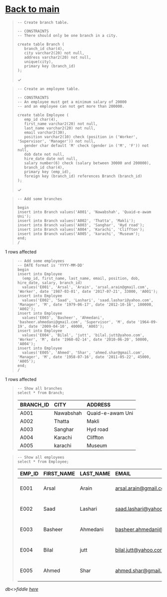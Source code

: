 # [Back to main](https://github.com/glaghari/database-assignement-2019)
<!-- -->
>     -- Create branch table.
>     
>     -- CONSTRAINTS
>     -- There should only be one branch in a city.
>     
>     create table Branch (
>        branch_id char(4),
>        city varchar2(20) not null,
>        address varchar2(20) not null,
>        unique(city),
>        primary key (branch_id)
>     );
> 
> ✓

<!-- -->
>     -- Create an employee table.
>     
>     -- CONSTRAINTS
>     -- An employee must get a minimum salary of 20000
>     -- and an employee can not get more than 200000.
>     
>     create table Employee (
>        emp_id char(4),
>        first_name varchar2(20) not null,
>        last_name varchar2(20) not null,
>        email varchar2(30),
>        position varchar2(10) check (position in ('Worker', 'Supervisor', 'Manager')) not null,
>        gender char default 'M' check (gender in ('M', 'F')) not null,
>        dob date not null,
>        hire_date date not null,
>        salary number(6) check (salary between 30000 and 200000),
>        branch_id char(4),
>        primary key (emp_id),
>        foreign key (branch_id) references Branch (branch_id)
>     );
> 
> ✓

<!-- -->
>     -- Add some branches
>     
>     begin
>     insert into Branch values('A001', 'Nawabshah', 'Quaid-e-awam Uni');
>     insert into Branch values('A002', 'Thatta', 'Makli');
>     insert into Branch values('A003', 'Sanghar', 'Hyd road');
>     insert into Branch values('A004', 'Karachi', 'Cliffton');
>     insert into Branch values('A005', 'karachi', 'Museum');
>     end;
>     /
> 
1 rows affected

<!-- -->
>     -- Add some employees
>     -- DATE format is 'YYYY-MM-DD'
>     begin
>     insert into Employee
>       (emp_id, first_name, last_name, email, position, dob, hire_date, salary, branch_id)
>       values('E001', 'Arsal', 'Arain', 'arsal.arain@gmail.com', 'Worker', date '1987-03-01', date '2017-07-21', 33000, 'A001');
>     insert into Employee
>       values('E002', 'Saad', 'Lashari', 'saad.lashari@yahoo.com', 'Manager', 'M', date '1979-06-17', date '2012-10-16', 100000, 'A002');
>     insert into Employee
>       values('E003', 'Basheer', 'Ahmedani', 'basheer.ahmedani@gmail.com', 'Supervisor', 'M', date '1964-09-19', date '2009-04-10', 40000, 'A003');
>     insert into Employee
>       values('E004', 'Bilal', 'jutt', 'bilal.jutt@yahoo.com', 'Worker', 'M', date '1960-02-14', date '2010-06-20', 50000, 'A004');
>     insert into Employee
>       values('E005', 'Ahmed', 'Shar', 'ahmed.shar@gmail.com', 'Manager', 'M', date '1958-07-16', date '2011-05-22', 45000, 'A005');
>     end;
>     /
> 
1 rows affected

<!-- -->
>     -- Show all branches
>     select * from Branch;
> 
> | BRANCH_ID | CITY      | ADDRESS          |
> | :-------- | :-------- | :--------------- |
> | A001      | Nawabshah | Quaid-e-awam Uni |
> | A002      | Thatta    | Makli            |
> | A003      | Sanghar   | Hyd road         |
> | A004      | Karachi   | Cliffton         |
> | A005      | karachi   | Museum           |

<!-- -->
>     -- Show all employees
>     select * from Employee;
> 
> | EMP_ID | FIRST_NAME | LAST_NAME | EMAIL                      | POSITION   | GENDER | DOB       | HIRE_DATE | SALARY | BRANCH_ID |
> | :----- | :--------- | :-------- | :------------------------- | :--------- | :----- | :-------- | :-------- | -----: | :-------- |
> | E001   | Arsal      | Arain     | arsal.arain@gmail.com      | Worker     | M      | 01-MAR-87 | 21-JUL-17 |  33000 | A001      |
> | E002   | Saad       | Lashari   | saad.lashari@yahoo.com     | Manager    | M      | 17-JUN-79 | 16-OCT-12 | 100000 | A002      |
> | E003   | Basheer    | Ahmedani  | basheer.ahmedani@gmail.com | Supervisor | M      | 19-SEP-64 | 10-APR-09 |  40000 | A003      |
> | E004   | Bilal      | jutt      | bilal.jutt@yahoo.com       | Worker     | M      | 14-FEB-60 | 20-JUN-10 |  50000 | A004      |
> | E005   | Ahmed      | Shar      | ahmed.shar@gmail.com       | Manager    | M      | 16-JUL-58 | 22-MAY-11 |  45000 | A005      |

*db<>fiddle [here](https://dbfiddle.uk/?rdbms=oracle_11.2&fiddle=e19ae220c3e60ee788bccd3c73033de0)*


